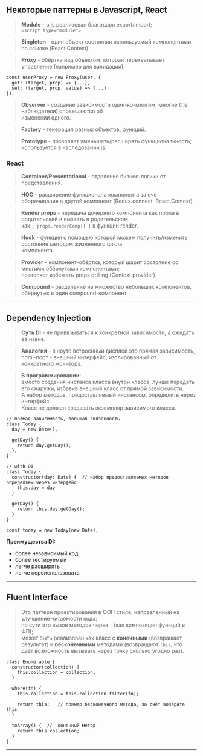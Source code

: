 ## Некоторые паттерны в Javascript, React

> **Module** - в js реализован благодаря export/import;  
> `<script type="module">`  


> **Singleton** - один объект состояния используемый компонентами по ссылке (React.Context).

> **Proxy** - обёртка над объектом, которая перехватывает управление (например для валидации).

```
const userProxy = new Proxy(user, {
  get: (target, prop) => {...},
  set: (target, prop, value) => {...}
});
```

> **Observer** - создание зависимости один-ко-многим; многие (т.е. наблюдатели) оповещаются об  
> изменении одного.

> **Factory** - генерация разных объектов, функций.

> **Prototype** - позволяет уменьшать/расширять функциональность; используется в наследовании js.

### React

> **Container/Presentational** - отделение бизнес-логики от представления.

> **HOC** - расширение функционала компонента за счет оборачивания в другой компонент (Redux.connect, React.Context).

> **Render props** - передача дочернего компонента как пропа в родительский и вызвать в родительском  
> как `{ props.renderComp() }` в функции render.

> **Hook** - функция с помошью которой можем получить/изменить состояние методом жизненного цикла  
> компонента.

> **Provider** - компонент-обёртка, который шарит состояние со многими обёрнутыми компонентами;  
> позволяет избежать props drilling (Context provider).

> **Compound** - разделение на множество небольших компонентов, обёрнутых в один compound-компонент.

___

## Dependency Injection

> **Суть DI** - не привязываться к конкретной зависимости, а ожидать её извне.

> **Аналогия** - в ноуте встроенный дисплей это прямая зависимость, hdmi-порт - внешний интерфейс, изолированный от  
> конкретного монитора.

> **В программировании:**  
> вместо создания инстанса класса внутри класса, лучше передать его снаружи, избавив внешний класс от прямой зависимости.  
> А набор методов, предоставляемый инстансом, определить через интерфейс.  
> Класс не должен создавать экземпляр зависимого класса.

```
// прямая зависимость, большая связанность
class Today {
  day = new Date(),

  getDay() {
    return day.getDay();
  },
}

// with DI
class Today {
  constructor(day: Date) {  // набор предоставляемых методов определяем через интерфейс
    this.day = day
  }

  getDay() {
    return this.day.getDay();
  }
}

const today = new Today(new Date);
```

**Преимущества DI:**
- более независимый код
- более тестируемый
- легче расширять
- легче переиспользовать

___

## Fluent Interface

> Это паттерн проектирования в ООП стиле, направленный на улучшение читаемости кода;  
> по сути это вызов методов через `.` (как композиция функций в ФП);  
> может быть реализован как класс с **конечными** (возвращает результат) и **бесконечными** методами (возвращают `this`, что  
> даёт возможность вызывать через точку сколько угодно раз).

```
class Enumerable {
  constructor(collection) {
    this.collection = collection;
  }

  where(fn) {
    this.collection = this.collection.filter(fn);

    return this;   // пример бесконечного метода, за счёт возврата this
  }

  toArray() {  //  конечный метод
    return this.collection;
  }
}
```

___


